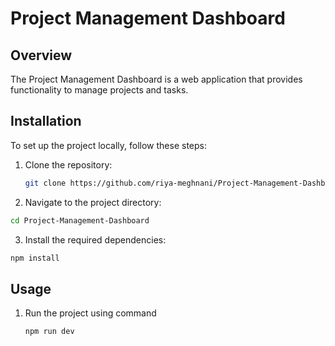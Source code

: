 # Project Management Dashboard

## Overview
The Project Management Dashboard is a web application that provides functionality to manage projects and tasks.

## Installation
To set up the project locally, follow these steps:

1. Clone the repository:
   ```bash
   git clone https://github.com/riya-meghnani/Project-Management-Dashboard.git
2. Navigate to the project directory:
  ```bash
  cd Project-Management-Dashboard
```
3. Install the required dependencies:
```bash
npm install
```
## Usage

1. Run the project using command
   ```bash
   npm run dev
   ```
   
